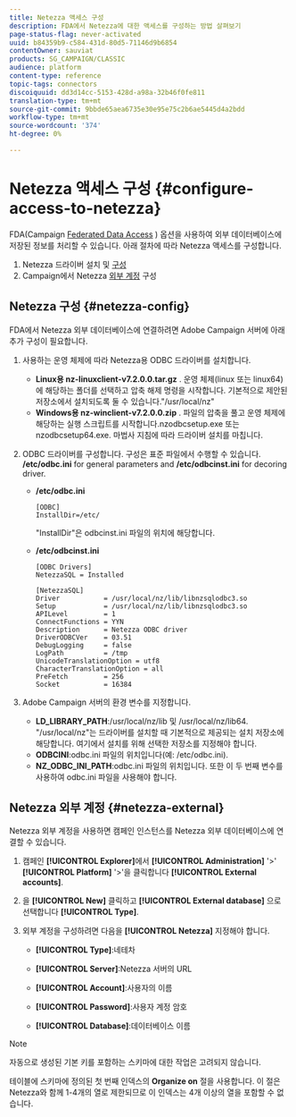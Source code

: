 ```yaml
---
title: Netezza 액세스 구성
description: FDA에서 Netezza에 대한 액세스를 구성하는 방법 살펴보기
page-status-flag: never-activated
uuid: b84359b9-c584-431d-80d5-71146d9b6854
contentOwner: sauviat
products: SG_CAMPAIGN/CLASSIC
audience: platform
content-type: reference
topic-tags: connectors
discoiquuid: dd3d14cc-5153-428d-a98a-32b46f0fe811
translation-type: tm+mt
source-git-commit: 9bbde65aea6735e30e95e75c2b6ae5445d4a2bdd
workflow-type: tm+mt
source-wordcount: '374'
ht-degree: 0%

---
```



# Netezza 액세스 구성 {#configure-access-to-netezza}

FDA(Campaign [Federated Data Access](../../installation/using/about-fda.md) ) 옵션을 사용하여 외부 데이터베이스에 저장된 정보를 처리할 수 있습니다. 아래 절차에 따라 Netezza 액세스를 구성합니다.

1. Netezza 드라이버 설치 및 [구성](#netezza-config)
1. Campaign에서 Netezza [외부 계정](#netezza-external) 구성

## Netezza 구성 {#netezza-config}

FDA에서 Netezza 외부 데이터베이스에 연결하려면 Adobe Campaign 서버에 아래 추가 구성이 필요합니다.

1. 사용하는 운영 체제에 따라 Netezza용 ODBC 드라이버를 설치합니다.

   * **Linux용 nz-linuxclient-v7.2.0.0.tar.gz** . 운영 체제(linux 또는 linux64)에 해당하는 폴더를 선택하고 압축 해제 명령을 시작합니다. 기본적으로 제안된 저장소에서 설치되도록 둘 수 있습니다.&quot;/usr/local/nz&quot;
   * **Windows용 nz-winclient-v7.2.0.0.zip** . 파일의 압축을 풀고 운영 체제에 해당하는 실행 스크립트를 시작합니다.nzodbcsetup.exe 또는 nzodbcsetup64.exe. 마법사 지침에 따라 드라이버 설치를 마칩니다.

1. ODBC 드라이버를 구성합니다. 구성은 표준 파일에서 수행할 수 있습니다. **/etc/odbc.ini** for general parameters and **/etc/odbcinst.ini** for decoring driver.

   * **/etc/odbc.ini**

      ```
      [ODBC]
      InstallDir=/etc/
      ```

      &quot;InstallDir&quot;은 odbcinst.ini 파일의 위치에 해당합니다.

   * **/etc/odbcinst.ini**

      ```
      [ODBC Drivers]
      NetezzaSQL = Installed
      
      [NetezzaSQL]
      Driver           = /usr/local/nz/lib/libnzsqlodbc3.so
      Setup            = /usr/local/nz/lib/libnzsqlodbc3.so
      APILevel         = 1
      ConnectFunctions = YYN
      Description      = Netezza ODBC driver
      DriverODBCVer    = 03.51
      DebugLogging     = false
      LogPath          = /tmp
      UnicodeTranslationOption = utf8
      CharacterTranslationOption = all
      PreFetch         = 256
      Socket           = 16384
      ```

1. Adobe Campaign 서버의 환경 변수를 지정합니다.

   * **LD_LIBRARY_PATH**:/usr/local/nz/lib 및 /usr/local/nz/lib64. &quot;/usr/local/nz&quot;는 드라이버를 설치할 때 기본적으로 제공되는 설치 저장소에 해당합니다. 여기에서 설치를 위해 선택한 저장소를 지정해야 합니다.
   * **ODBCINI**:odbc.ini 파일의 위치입니다(예: /etc/odbc.ini).
   * **NZ_ODBC_INI_PATH**:odbc.ini 파일의 위치입니다. 또한 이 두 번째 변수를 사용하여 odbc.ini 파일을 사용해야 합니다.

## Netezza 외부 계정 {#netezza-external}

Netezza 외부 계정을 사용하면 캠페인 인스턴스를 Netezza 외부 데이터베이스에 연결할 수 있습니다.

1. 캠페인 **[!UICONTROL Explorer]**&#x200B;에서 **[!UICONTROL Administration]** &#39;>&#39; **[!UICONTROL Platform]** &#39;>&#39;을 클릭합니다 **[!UICONTROL External accounts]**.

1. 을 **[!UICONTROL New]** 클릭하고 **[!UICONTROL External database]** 으로 선택합니다 **[!UICONTROL Type]**.

1. 외부 계정을 구성하려면 다음을 **[!UICONTROL Netezza]** 지정해야 합니다.

   * **[!UICONTROL Type]**:네테차

   * **[!UICONTROL Server]**:Netezza 서버의 URL

   * **[!UICONTROL Account]**:사용자의 이름

   * **[!UICONTROL Password]**:사용자 계정 암호

   * **[!UICONTROL Database]**:데이터베이스 이름

>[!NOTE]
>
>자동으로 생성된 기본 키를 포함하는 스키마에 대한 작업은 고려되지 않습니다.
>
>테이블에 스키마에 정의된 첫 번째 인덱스의 **Organize on** 절을 사용합니다. 이 절은 Netezza와 함께 1-4개의 열로 제한되므로 이 인덱스는 4개 이상의 열을 포함할 수 없습니다.
